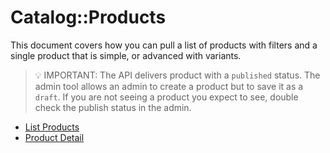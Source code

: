 # Catalog::Products

This document covers how you can pull a list of products with filters and a single product that is simple, or advanced with variants.

> :bulb: IMPORTANT: The API delivers product with a ```published``` status. The admin tool allows an admin to create a product but to save it as a ```draft```. If you are not seeing a product you expect to see, double check the publish status in the admin.

- [List Products](./products/product_list.md)
- [Product Detail](./products/product_detail.md)



